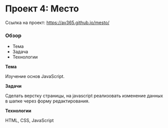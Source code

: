 # Проект 4: Место

Ссылка на проект: https://av365.github.io/mesto/
### Обзор

* Тема
* Задача
* Технологии

**Тема**

Изучение основ JavaScript.

**Задачи**

Сделать верстку страницы, на javascript реализовать изменение данных в шапке через форму редактирования.

**Технологии**

HTML, CSS, JavaScript
